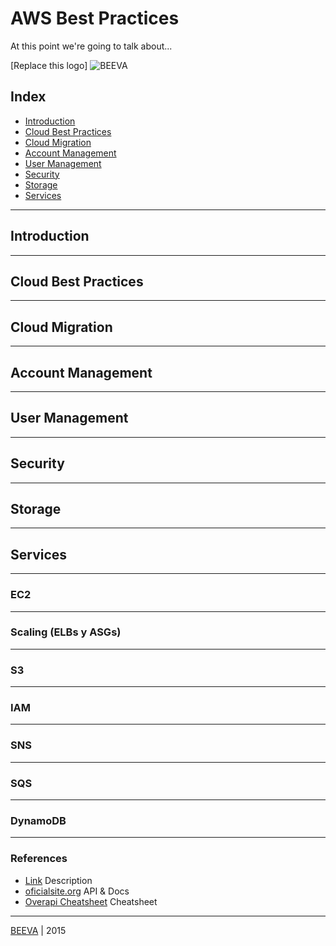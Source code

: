 # AWS Best Practices
At this point we're going to talk about...

[Replace this logo] ![BEEVA](https://github.com/beeva/beeva-best-practices/blob/master/static/horizontal-beeva-logo.png "BEEVA")

## Index

* [Introduction](#introduction)
* [Cloud Best Practices](#cloud-best-practices)  
* [Cloud Migration](#cloud-migration)
* [Account Management](#account-management)
* [User Management](#user-management)
* [Security](#security)
* [Storage](#storage)
* [Services](#services)
---
## Introduction
---
## Cloud Best Practices 
---
## Cloud Migration
---
## Account Management
---
## User Management
---
## Security
---
## Storage
---
## Services
---
### EC2
---
### Scaling (ELBs y ASGs)
---
### S3
---
### IAM
---
### SNS
---
### SQS
---
### DynamoDB
---

### References

* [Link](http://www.url.to) Description
* [oficialsite.org](http://www.oficialwebsite.org) API & Docs
* [Overapi Cheatsheet](http://overapi.com/example/) Cheatsheet

___

[BEEVA](http://www.beeva.com) | 2015
